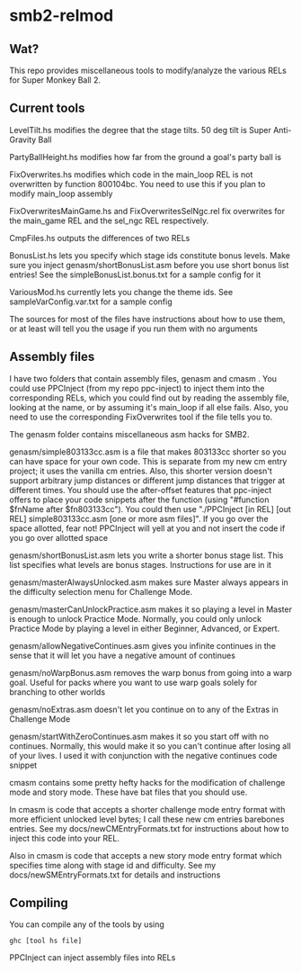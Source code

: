 # smb2-relmod

## Wat?
This repo provides miscellaneous tools to modify/analyze the various RELs for Super Monkey Ball 2. 

## Current tools

LevelTilt.hs modifies the degree that the stage tilts. 50 deg tilt is Super Anti-Gravity Ball

PartyBallHeight.hs modifies how far from the ground a goal's party ball is

FixOverwrites.hs modifies which code in the main_loop REL is not overwritten by function 800104bc.
You need to use this if you plan to modify main_loop assembly

FixOverwritesMainGame.hs and FixOverwritesSelNgc.rel fix overwrites for the main_game REL and the sel_ngc REL respectively.

CmpFiles.hs outputs the differences of two RELs

BonusList.hs lets you specify which stage ids constitute bonus levels. Make sure you inject genasm/shortBonusList.asm before you use short bonus list entries! See the simpleBonusList.bonus.txt for a sample config for it

VariousMod.hs currently lets you change the theme ids. See sampleVarConfig.var.txt for a sample config

The sources for most of the files have instructions about how to use them, or at least will tell you the usage if you run them with no arguments

## Assembly files

I have two folders that contain assembly files, genasm and cmasm . You could use PPCInject (from my repo ppc-inject) to inject them into the corresponding RELs, which you could find out by reading the assembly file, looking at the name, or by assuming it's main_loop if all else fails. Also, you need to use the corresponding FixOverwrites tool if the file tells you to.

The genasm folder contains miscellaneous asm hacks for SMB2. 

genasm/simple803133cc.asm is a file that makes 803133cc shorter so you can have space for your own code. This is separate from my new cm entry project; it uses the vanilla cm entries. Also, this shorter version doesn't support arbitrary jump distances or different jump distances that trigger at different times. You should use the after-offset features that ppc-inject offers to place your code snippets after the function (using "#function $fnName after $fn803133cc"). You could then use "./PPCInject \[in REL\] \[out REL\] simple803133cc.asm [one or more asm files]". If you go over the space allotted, fear not! PPCInject will yell at you and not insert the code if you go over allotted space

genasm/shortBonusList.asm lets you write a shorter bonus stage list. This list specifies what levels are bonus stages. Instructions for use are in it

genasm/masterAlwaysUnlocked.asm makes sure Master always appears in the difficulty selection menu for Challenge Mode. 

genasm/masterCanUnlockPractice.asm makes it so playing a level in Master is enough to unlock Practice Mode. Normally, you could only unlock Practice Mode by playing a level in either Beginner, Advanced, or Expert.

genasm/allowNegativeContinues.asm gives you infinite continues in the sense that it will let you have a negative amount of continues

genasm/noWarpBonus.asm removes the warp bonus from going into a warp goal. Useful for packs where you want to use warp goals solely for branching to other worlds

genasm/noExtras.asm doesn't let you continue on to any of the Extras in Challenge Mode

genasm/startWithZeroContinues.asm makes it so you start off with no continues. Normally, this would make it so you can't continue after losing all of your lives. I used it with conjunction with the negative continues code snippet


cmasm contains some pretty hefty hacks for the modification of challenge mode and story mode. These have bat files that you should use.

In cmasm is code that accepts a shorter challenge mode entry format with more efficient unlocked level bytes; I call these new cm entries barebones entries. See my docs/newCMEntryFormats.txt for instructions about how to inject this code into your REL.

Also in cmasm is code that accepts a new story mode entry format which specifies time along with stage id and difficulty. See my docs/newSMEntryFormats.txt for details and instructions


## Compiling

You can compile any of the tools by using
```
ghc [tool hs file]
```

PPCInject can inject assembly files into RELs
